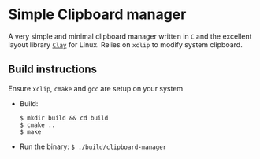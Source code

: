 # Simple Clipboard manager
A very simple and minimal clipboard manager written in `C` and the excellent
layout library [`Clay`](https://github.com/nicbarker/clay) for Linux. 
Relies on `xclip` to modify system clipboard.

## Build instructions
Ensure `xclip`, `cmake` and `gcc` are setup on your system

- Build:
    ```
    $ mkdir build && cd build
    $ cmake ..
    $ make
    ```

- Run the binary:
  ```$ ./build/clipboard-manager```

